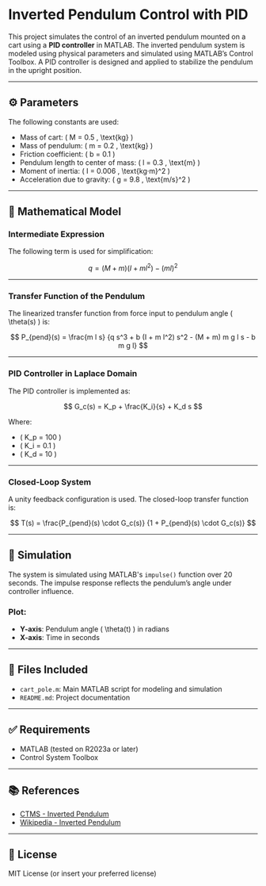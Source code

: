 # Inverted Pendulum Control with PID

This project simulates the control of an inverted pendulum mounted on a cart using a **PID controller** in MATLAB.
The inverted pendulum system is modeled using physical parameters and simulated using MATLAB’s Control Toolbox. A PID controller is designed and applied to stabilize the pendulum in the upright position.

---

## ⚙️ Parameters

The following constants are used:

- Mass of cart: \( M = 0.5 \, \text{kg} \)
- Mass of pendulum: \( m = 0.2 \, \text{kg} \)
- Friction coefficient: \( b = 0.1 \)
- Pendulum length to center of mass: \( l = 0.3 \, \text{m} \)
- Moment of inertia: \( I = 0.006 \, \text{kg·m}^2 \)
- Acceleration due to gravity: \( g = 9.8 \, \text{m/s}^2 \)

---

## 🧮 Mathematical Model

### Intermediate Expression

The following term is used for simplification:

$$
q = (M + m)(I + m l^2) - (m l)^2
$$

---

### Transfer Function of the Pendulum

The linearized transfer function from force input to pendulum angle \( \theta(s) \) is:

$$
P_{pend}(s) = \frac{m l s}
{q s^3 + b (I + m l^2) s^2 - (M + m) m g l s - b m g l}
$$

---

### PID Controller in Laplace Domain

The PID controller is implemented as:

$$
G_c(s) = K_p + \frac{K_i}{s} + K_d s
$$

Where:

- \( K_p = 100 \)
- \( K_i = 0.1 \)
- \( K_d = 10 \)

---

### Closed-Loop System

A unity feedback configuration is used. The closed-loop transfer function is:

$$
T(s) = \frac{P_{pend}(s) \cdot G_c(s)}
{1 + P_{pend}(s) \cdot G_c(s)}
$$

---

## 🔬 Simulation

The system is simulated using MATLAB's `impulse()` function over 20 seconds. The impulse response reflects the pendulum’s angle under controller influence.

### Plot:

- **Y-axis**: Pendulum angle \( \theta(t) \) in radians
- **X-axis**: Time in seconds

---

## 📁 Files Included

- `cart_pole.m`: Main MATLAB script for modeling and simulation
- `README.md`: Project documentation

---

## ✅ Requirements

- MATLAB (tested on R2023a or later)
- Control System Toolbox

---

## 📚 References

- [CTMS - Inverted Pendulum](https://ctms.engin.umich.edu/CTMS/index.php?example=InvertedPendulum&section=SystemModeling)
- [Wikipedia - Inverted Pendulum](https://en.wikipedia.org/wiki/Inverted_pendulum)

---

## 📜 License

MIT License (or insert your preferred license)


